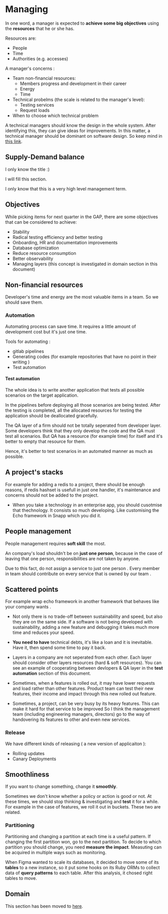 # Managing

In one word, a manager is expected to **achieve some big objectives** using the **resources** that he or she has. 

Resources are:
- People
- Time
- Authorities (e.g. accesses)

A manager's concerns : 
* Team non-financial resources:
    * Members progress and development in their career
    * Energy
    * Time
* Technical probelms (the scale is related to the manager's level):
    * Testing services
    * Request loads
* When to choose which technical problem

A technical managers should know the design in the whole system. After identifying this, they can give ideas for improvements. In this matter, a technical manager should be dominant on software design. So keep mind in [this link](https://github.com/parsaeisa/Notes/tree/main/Software%20engineering/Architecture).

## Supply-Demand balance

I only know the title :) 

I will fill this section.

I only know that this is a very high level management term.

## Objectives

While picking items for next quarter in the GAP, there are some objectives that can be considered to achieve:
- Stability
- Radical testing efficiency and better testing
- Onboarding, HR and documentation improvements
- Database optimization
- Reduce resource consumption
- Better observability
- Managing layers (this concept is investigated in domain section in this document)

## Non-financial resources

Developer's time and energy are the most valuable items in a team. So we should save them.

### Automation

Automating process can save time. It requires a little amount of development cost but it's just one time.

Tools for automating : 
* gitlab pipelines
* Generating codes (for example repositories that have no point in their writing )
* Test automation 

#### Test automation

The whole idea is to write another application that tests all possible scenarios on the target application.

In the pipelines before deploying all those scenarios are being tested. After the testing is completed, all the allocated resources for testing the application should be deallocated gracefully. 

The QA layer of a firm should not be totally seperated from developer layer. Some developers think that they only develop the code and the QA must test all scenarios. But QA has a resource (for example time) for itself and it's better to empty that resource for them. 

Hence, it's better to test scenarios in an automated manner as much as possible. 

## A project's stacks 

For example for adding a redis to a project, there should be enough reasons, if redis hashset is usefull in just one handler, it's maintenance and concerns should not be added to the project. 

* When you take a technology in an enterprise app, you should cusotmise that thechnology. It consists so much developing. Like customising the Echo framework in Snapp which you did it.

## People management

People management requires **soft skill** the most. 

An company's load shouldn't be on **just one person**, because in the case of leaving that one person, responsibilities are not taken by anyone. 

Due to this fact, do not assign a service to just one person . Every member in team should contribute on every service that is owned by our team .

## Scattered points

For example wrap echo framework in another framework that behaves like your company wants . 

* Not only there is no trade-off between sustainability and speed, but also they are on the same side. If a software is not being developed with sustainability, adding a new feature and debugging it takes much more time and reduces your speed. 

* **You need to have** technical debts, it's like a loan and it is inevitable. Have it, then spend some time to pay it back.

* Layers in a company are not seperated from each other. Each layer should consider other layers resources (hard & soft resources). You can see an example of cooperating between devlopers & QA layer in the **test automation** section of this document.

* Sometimes, when a features is rolled out, it may have lower requests and load rather than other features. Product team can test their new features, their income and impact through this new rolled out feature. 

* Sometimes, a project, can be very busy by its heavy features. This can make it hard for that service to be improved So I think the management team (including engineering managers, directors) go to the way of handovering its features to other and even new services. 

### Release

We have different kinds of releasing ( a new version of applicaiton ):
- Rolling updates
- Canary Deployments

## Smoothliness

If you want to change something, change it **smoothly**. 

Sometimes we don't know whether a policy or action is good or not. At these times, we should stop thinking & investigating and **test** it for a while. For example in the case of features, we roll it out in buckets. These two are related.

### Partitioning

Partitioning and changing a partition at each time is a useful pattern. If changing the first partition won, go to the next partition. To decide to which partition you should change, you need **measure the impact**. Measuting can be acquired in multiple ways such as monitoring. 

When Figma wanted to scale its databases, it decided to move some of its **tables** to a new instance, so it put some hooks on its Ruby ORMs to collect data of **query patterns** to each table. After this analysis, it chosed right tables to move. 

## Domain 

This section has been moved to [here](https://github.com/parsaeisa/Notes/blob/main/Software%20engineering/Non-technical/Domain.md).